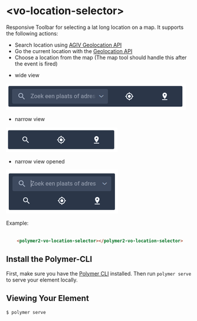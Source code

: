 # \<vo-location-selector\>

Responsive Toolbar for selecting a lat long location on a map. It supports the following actions:
- Search location using [AGIV Geolocation API](https://loc.geopunt.be/)
- Go the current location with the [Geolocation API](https://developer.mozilla.org/en-US/docs/Web/API/Geolocation_API)
- Choose a location from the map (The map tool should handle this after the event is fired)

* wide view

![wide-view](https://github.com/DOV-Vlaanderen/polymer2-vo-location-selector/blob/assets/assets/images/vo-location-selector.png?raw=true)
* narrow view

![narrow-view](https://github.com/DOV-Vlaanderen/polymer2-vo-location-selector/blob/assets/assets/images/vo-location-selector-narrow.png?raw=true)
* narrow view opened

![narrow-view-open](https://github.com/DOV-Vlaanderen/polymer2-vo-location-selector/blob/assets/assets/images/vo-location-selector-narrow-open.png?raw=true)

Example:

```html

    <polymer2-vo-location-selector></polymer2-vo-location-selector>

```

## Install the Polymer-CLI

First, make sure you have the [Polymer CLI](https://www.npmjs.com/package/polymer-cli) installed. Then run `polymer serve` to serve your element locally.

## Viewing Your Element

```
$ polymer serve
```
